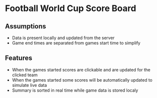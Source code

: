 # Football World Cup Score Board

## Assumptions

- Data is present locally and updated from the server
- Game end times are separated from games start time to simplify

## Features

- When the games started scores are clickable and are updated for the clicked team
- When the games started some scores will be automatically updated to simulate live data
- Summary is sorted in real time while game data is stored localy

